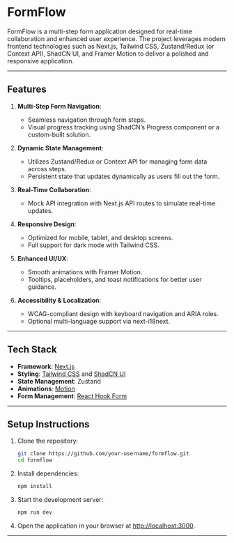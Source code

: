 # FormFlow

FormFlow is a multi-step form application designed for real-time collaboration and enhanced user experience. The project leverages modern frontend technologies such as Next.js, Tailwind CSS, Zustand/Redux (or Context API), ShadCN UI, and Framer Motion to deliver a polished and responsive application.

---

## Features

1. **Multi-Step Form Navigation**:

   - Seamless navigation through form steps.
   - Visual progress tracking using ShadCN’s Progress component or a custom-built solution.

2. **Dynamic State Management**:

   - Utilizes Zustand/Redux or Context API for managing form data across steps.
   - Persistent state that updates dynamically as users fill out the form.

3. **Real-Time Collaboration**:

   - Mock API integration with Next.js API routes to simulate real-time updates.

4. **Responsive Design**:

   - Optimized for mobile, tablet, and desktop screens.
   - Full support for dark mode with Tailwind CSS.

5. **Enhanced UI/UX**:

   - Smooth animations with Framer Motion.
   - Tooltips, placeholders, and toast notifications for better user guidance.

6. **Accessibility & Localization**:
   - WCAG-compliant design with keyboard navigation and ARIA roles.
   - Optional multi-language support via next-i18next.

---

## Tech Stack

- **Framework**: [Next.js](https://nextjs.org/)
- **Styling**: [Tailwind CSS](https://tailwindcss.com/) and [ShadCN UI](https://shadcn.dev/)
- **State Management**: Zustand
- **Animations**: [Motion](https://motion.dev/docs)
- **Form Management**: [React Hook Form](https://www.react-hook-form.com/)

---

## Setup Instructions

1. Clone the repository:

   ```bash
   git clone https://github.com/your-username/formflow.git
   cd formflow
   ```

2. Install dependencies:

   ```bash
   npm install
   ```

3. Start the development server:

   ```bash
   npm run dev
   ```

4. Open the application in your browser at [http://localhost:3000](http://localhost:3000).

---
